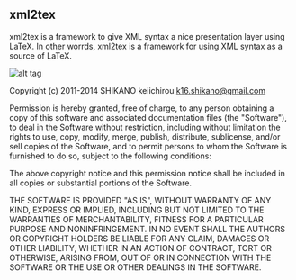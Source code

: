 xml2tex
-------

xml2tex is a framework to give XML syntax a nice presentation layer using LaTeX.
In other worrds, xml2tex is a framework for using XML syntax as a source of LaTeX.

![alt tag](https://github.com/k16shikano/xml2tex/blob/master/docs/framework.png)

Copyright (c) 2011-2014 SHIKANO keiichirou <k16.shikano@gmail.com>

Permission is hereby granted, free of charge, to any person obtaining a copy
of this software and associated documentation files (the "Software"), to deal
in the Software without restriction, including without limitation the rights
to use, copy, modify, merge, publish, distribute, sublicense, and/or sell
copies of the Software, and to permit persons to whom the Software is
furnished to do so, subject to the following conditions:

The above copyright notice and this permission notice shall be included in
all copies or substantial portions of the Software.

THE SOFTWARE IS PROVIDED "AS IS", WITHOUT WARRANTY OF ANY KIND, EXPRESS OR
IMPLIED, INCLUDING BUT NOT LIMITED TO THE WARRANTIES OF MERCHANTABILITY,
FITNESS FOR A PARTICULAR PURPOSE AND NONINFRINGEMENT. IN NO EVENT SHALL THE
AUTHORS OR COPYRIGHT HOLDERS BE LIABLE FOR ANY CLAIM, DAMAGES OR OTHER
LIABILITY, WHETHER IN AN ACTION OF CONTRACT, TORT OR OTHERWISE, ARISING FROM,
OUT OF OR IN CONNECTION WITH THE SOFTWARE OR THE USE OR OTHER DEALINGS IN
THE SOFTWARE.
